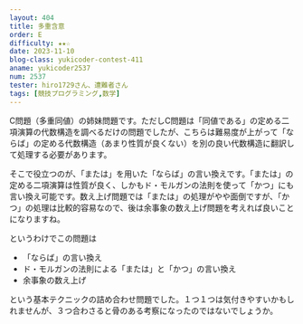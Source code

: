 ```yaml
---
layout: 404
title: 多重含意
order: E
difficulty: ★★☆
date: 2023-11-10
blog-class: yukicoder-contest-411
aname: yukicoder2537
num: 2537
tester: hiro1729さん、遭難者さん
tags: [競技プログラミング,数学]
---
```


<p>
C問題（多重同値）の姉妹問題です。ただしC問題は「同値である」の定める二項演算の代数構造を調べるだけの問題でしたが、こちらは難易度が上がって「ならば」の定める代数構造（あまり性質が良くない）を別の良い代数構造に翻訳して処理する必要があります。
</p>
<p>
そこで役立つのが、「または」を用いた「ならば」の言い換えです。「または」の定める二項演算は性質が良く、しかもド・モルガンの法則を使って「かつ」にも言い換え可能です。数え上げ問題では「または」の処理がやや面倒ですが、「かつ」の処理は比較的容易なので、後は余事象の数え上げ問題を考えれば良いことになりますね。
</p>
<p>
というわけでこの問題は
</p>
<ul>
<li>「ならば」の言い換え </li>
<li> ド・モルガンの法則による「または」と「かつ」の言い換え </li>
<li> 余事象の数え上げ </li>
</ul>
<p>
という基本テクニックの詰め合わせ問題でした。１つ１つは気付きやすいかもしれませんが、３つ合わさると骨のある考察になったのではないでしょうか。
</p>
